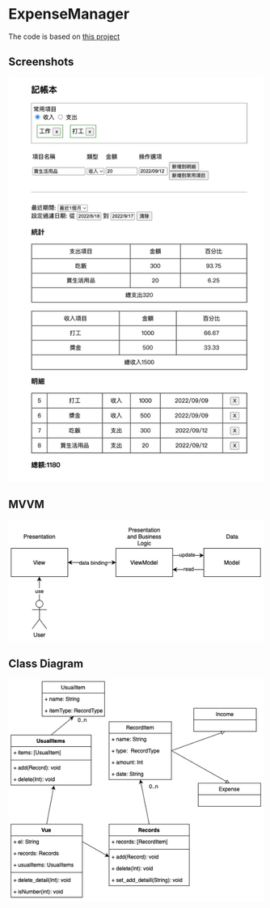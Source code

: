 # ExpenseManager
The code is based on [this project](https://blog.pureday.life/archives/1285)
## Screenshots
![alt text](imgs/screenshot.jpg "screenshot1")
## MVVM
![alt text](imgs/MVVM.drawio.png "MVVM")
## Class Diagram
![alt text](imgs/class%20diagram.png "Class Diagram")
